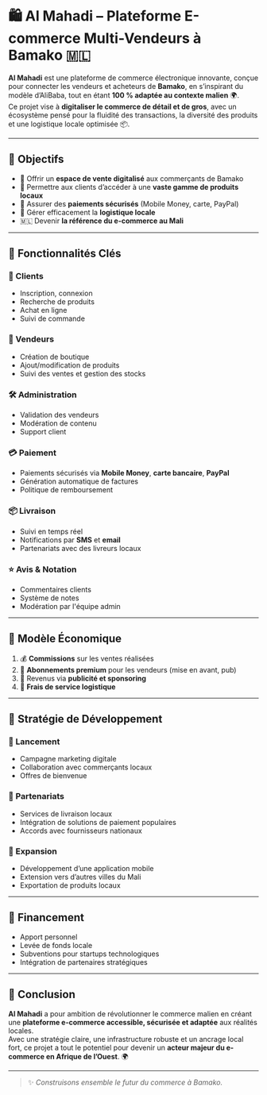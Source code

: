 # 🛍️ Al Mahadi – Plateforme E-commerce Multi-Vendeurs à Bamako 🇲🇱

**Al Mahadi** est une plateforme de commerce électronique innovante, conçue pour connecter les vendeurs et acheteurs de **Bamako**, en s’inspirant du modèle d’AliBaba, tout en étant **100 % adaptée au contexte malien** 🌍.  
Ce projet vise à **digitaliser le commerce de détail et de gros**, avec un écosystème pensé pour la fluidité des transactions, la diversité des produits et une logistique locale optimisée 📦.

---

## 🎯 Objectifs

- 🛒 Offrir un **espace de vente digitalisé** aux commerçants de Bamako  
- 👥 Permettre aux clients d’accéder à une **vaste gamme de produits locaux**  
- 🔐 Assurer des **paiements sécurisés** (Mobile Money, carte, PayPal)  
- 🚚 Gérer efficacement la **logistique locale**  
- 🇲🇱 Devenir **la référence du e-commerce au Mali**  

---

## 🔑 Fonctionnalités Clés

### 👤 Clients
- Inscription, connexion
- Recherche de produits
- Achat en ligne
- Suivi de commande

### 🏬 Vendeurs
- Création de boutique
- Ajout/modification de produits
- Suivi des ventes et gestion des stocks

### 🛠️ Administration
- Validation des vendeurs
- Modération de contenu
- Support client

### 💳 Paiement
- Paiements sécurisés via **Mobile Money**, **carte bancaire**, **PayPal**
- Génération automatique de factures
- Politique de remboursement

### 📦 Livraison
- Suivi en temps réel
- Notifications par **SMS** et **email**
- Partenariats avec des livreurs locaux

### ⭐ Avis & Notation
- Commentaires clients
- Système de notes
- Modération par l'équipe admin

---

## 💼 Modèle Économique

1. 💰 **Commissions** sur les ventes réalisées  
2. 💼 **Abonnements premium** pour les vendeurs (mise en avant, pub)  
3. 📢 Revenus via **publicité et sponsoring**  
4. 🚚 **Frais de service logistique**  

---

## 🚀 Stratégie de Développement

### 📣 Lancement
- Campagne marketing digitale
- Collaboration avec commerçants locaux
- Offres de bienvenue

### 🤝 Partenariats
- Services de livraison locaux
- Intégration de solutions de paiement populaires
- Accords avec fournisseurs nationaux

### 📱 Expansion
- Développement d’une application mobile
- Extension vers d’autres villes du Mali
- Exportation de produits locaux

---

## 🧾 Financement

- Apport personnel  
- Levée de fonds locale  
- Subventions pour startups technologiques  
- Intégration de partenaires stratégiques  

---

## 🏁 Conclusion

**Al Mahadi** a pour ambition de révolutionner le commerce malien en créant une **plateforme e-commerce accessible, sécurisée et adaptée** aux réalités locales.  
Avec une stratégie claire, une infrastructure robuste et un ancrage local fort, ce projet a tout le potentiel pour devenir un **acteur majeur du e-commerce en Afrique de l’Ouest**. 🌍

---

> ✨ *Construisons ensemble le futur du commerce à Bamako.*
